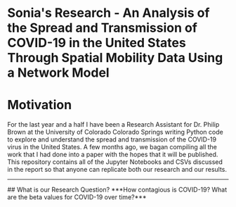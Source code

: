 #  Sonia's Research - An Analysis of the Spread and Transmission of COVID-19 in the United States Through Spatial Mobility Data Using a Network Model

# Motivation
For the last year and a half I have been a Research Assistant for Dr. Philip Brown at the University of Colorado Colorado Springs writing Python code to explore and understand the spread and transmission of the COVID-19 virus in the United States. A few months ago, we bagan compiling all the work that I had done into a paper with the hopes that it will be published. This repository contains all of the Jupyter Notebooks and CSVs discussed in the report so that anyone can replicate both our research and our results.
<hr>
## What is our Research Question?
***How contagious is COVID-19? What are the beta values for COVID-19 over time?***

